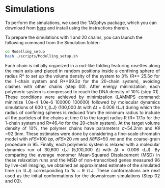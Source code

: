 # Simulations

To perform the simulations, we used the TADphys package, which you can download from [here](https://github.com/cavallifly/TADphys) and install using the instructions therein.

To prepare the simulations with 1 and 20 chains, you can launch the following command from the Simulation folder:


```bash
cd Modelling_setup
bash ./scripts/Modelling_setup.sh
```
<div style="text-align: justify">
Each chain is initially organized in a rod-like folding featuring rosettes along the main axis and placed in random positions inside a confining sphere of radius R* to set up the volume density of the system to 3% (R*= 25.5σ for the 1-chain system and R*=69.3σ for the 20-chain system), avoiding clashes with other chains (step 00). After energy minimization, each polymeric system is compressed to reach the DNA density of 10% (step 01). These conditions were achieved by minimization (LAMMPS command: minimize 1.0e-4 1.0e-6 100000 100000) followed by molecular dynamics simulations of 600 τ_{LJ} (100,000 ∆t with ∆t = 0.006 τLJ) during which the radius of confining spheres is reduced from the minimum radius to include all the particles of the chains at time 0 to the target radius R (R= 17.1σ for the 1-chain system and R=46.4σ for the 20-chain system). At the target volume density of 10%, the polymer chains have parameters σ~54.2nm and 𝐾𝜃 ~92.3nm. These estimates were done by considering a fine-scale chromatin model with 𝜈𝐹𝑆=100 𝑏𝑝, 𝜎𝐹𝑆=20 𝑛𝑚 and 𝐾𝜃𝐹𝑆=50 𝑛𝑚 and the coarse-grain procedure in 95. Finally, each polymeric system is relaxed with a molecular dynamics run of 30,600 τLJ (5,100,000 ∆t with ∆t = 0.006 τLJ). By comparing the average monomer Mean-Squared Displacement (MSD) in these relaxation runs and the MSD of non-transcribed genes measured 96 by live-cell imaging, we obtained an approximated estimate of the simulated time (in τLJ) corresponding to 1s ~ 9 τLJ. These conformations are next used as the initial conformations for the downstream simulations (Step 02 and 03). </div>
